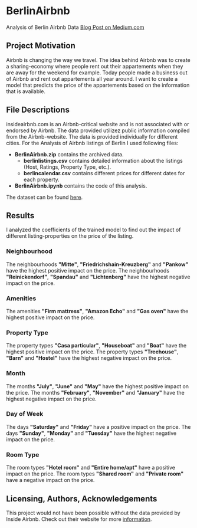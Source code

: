# BerlinAirbnb
Analysis of Berlin Airbnb Data
[Blog Post on Medium.com](https://medium.com/@pouya.kholdi/wanna-make-money-using-airbnb-in-berlin-check-this-out-cc05ddb418a3)

## Project Motivation
Airbnb is changing the way we travel.
The idea behind Airbnb was to create a sharing-economy where people rent out their appartements when they are away for the weekend for example.
Today people made a business out of Airbnb and rent out appartements all year around.
I want to create a model that predicts the price of the appartements based on the information that is available.

## File Descriptions
insideairbnb.com is an Airbnb-critical website and is not associated with or endorsed by Airbnb.
The data provided utilizez public information compiled from the Airbnb-website.
The data is provided individually for different cities.
For the Analysis of Airbnb listings of Berlin I used following files:
* **BerlinAirbnb.zip** contains the archived data.
  * **berlinlistings.csv** contains detailed information about the listings (Host, Ratings, Property Type, etc.).
  * **berlincalendar.csv** contains different prices for different dates for each property.
* **BerlinAirbnb.ipynb** contains the code of this analysis.

The dataset can be found [here](http://insideairbnb.com/get-the-data.html).

## Results
I analyzed the coefficients of the trained model to find out the impact of different listing-properties on the price of the listing.

### Neighbourhood
The neighbourhoods **"Mitte"**, **"Friedrichshain-Kreuzberg"** and **"Pankow"** have the highest positive impact on the price.
The neighbourhoods **"Reinickendorf"**, **"Spandau"** and **"Lichtenberg"** have the highest negative impact on the price.

### Amenities
The amenities **"Firm mattress"**, **"Amazon Echo"** and **"Gas oven"** have the highest positive impact on the price.

### Property Type
The property types **"Casa particular"**, **"Houseboat"** and **"Boat"** have the highest positive impact on the price.
The property types **"Treehouse"**, **"Barn"** and **"Hostel"** have the highest negative impact on the price.

### Month
The months **"July"**, **"June"** and **"May"** have the highest positive impact on the price.
The months **"February"**, **"November"** and **"January"** have the highest negative impact on the price.

### Day of Week
The days **"Saturday"** and **"Friday"** have a positive impact on the price.
The days **"Sunday"**, **"Monday"** and **"Tuesday"** have the highest negative impact on the price.

### Room Type
The room types **"Hotel room"** and **"Entire home/apt"** have a positive impact on the price.
The room types **"Shared room"** and **"Private room"** have a negative impact on the price.

## Licensing, Authors, Acknowledgements
This project would not have been possible without the data provided by Inside Airbnb.
Check out their website for more [information](http://insideairbnb.com/behind.html).
